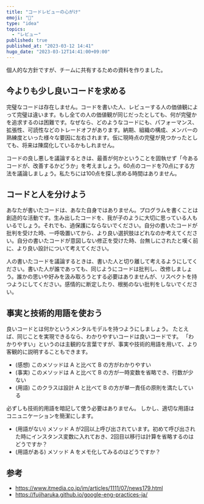 ```yaml
---
title: "コードレビューの心がけ"
emoji: "🔖"
type: "idea"
topics:
  - "レビュー"
published: true
published_at: "2023-03-12 14:41"
hugo_date: "2023-03-12T14:41:00+09:00"
---
```


個人的な方針ですが、チームに共有するための資料を作りました。

## 今よりも少し良いコードを求める

完璧なコードは存在しません。コードを書いた人、レビューする人の価値観によって完璧は違います。もし全ての人の価値観が同じだったとしても、何が完璧かを追求するのは困難です。なぜなら、どのようなコードにも、パフォーマンス、拡張性、可読性などのトレードオフがあります。納期、組織の構成、メンバーの熟練度といった様々な要因に左右されます。仮に現時点の完璧が見つかったとしても、将来は陳腐化しているかもしれません。

コードの良し悪しを議論するときは、最善が何かということを固執せず「今あるコードが、改善するかどうか」を考えましょう。60点のコードを70点にする方法を議論しましょう。私たちには100点を探し求める時間はありません。


## コードと人を分けよう

あなたが書いたコードは、あなた自身ではありません。プログラムを書くことは創造的な活動です。生み出したコードを、我が子のように大切に思っている人もいるでしょう。それでも、過保護にならないでください。自分の書いたコードが批判を受けた時、一呼吸置いてから、より良い選択肢はどれなのか考えてください。自分の書いたコードが意図しない修正を受けた時、台無しにされたと嘆く前に、より良い設計について考えてください。

人の書いたコードを議論するときは、書いた人と切り離して考えるようにしてください。書いた人が誰であっても、同じようにコードは批判し、改修しましょう。誰かの思いや好みを汲み取ろうとする必要はありませんが、リスペクトを持つようにしてください。感情的に断定したり、根拠のない批判をしないでください。


## 事実と技術的用語を使おう

良いコードとは何かというメンタルモデルを持つようにしましょう。 たとえば、同じことを実現できるなら、わかりやすいコードは良いコードです。 「わかりやすい」というのは主観的な言葉ですが、事実や技術的用語を用いて、より客観的に説明することもできます。

-   (感想) このメソッドは A と比べて B の方がわかりやすい
-   (事実) このメソッドは A と比べて B の方が一時変数を省略でき、行数が少ない
-   (用語) このクラスは設計 A と比べて B の方が単一責任の原則を満たしている

必ずしも技術的用語を暗記して使う必要はありません。 しかし、適切な用語はコニュニケーションを簡潔にします。

-   (用語がない) メソッド A が2回以上呼び出されています。初めて呼び出された時にインスタンス変数に入れておき、2回目以移行は計算を省略するのはどうですか？
-   (用語がある) メソッド A をメモ化してみるのはどうですか？


## 参考

-   <https://www.itmedia.co.jp/im/articles/1111/07/news179.html>
-   <https://fujiharuka.github.io/google-eng-practices-ja/>
